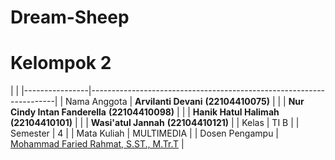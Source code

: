 # Dream-Sheep

# Kelompok 2

|                                                                                      |
|----------------|---------------------------------------------------------------------|
| Nama Anggota   | **Arvilanti Devani**                              **(22104410075)** |
|                | **Nur Cindy Intan Fanderella**                    **(22104410098)** |
|                | **Hanik Hatul Halimah**                           **(22104410101)** |
|                | **Wasi'atul Jannah**                              **(22104410121)** |
| Kelas          | TI B                                                                |
| Semester       | 4                                                                   |
| Mata Kuliah    | MULTIMEDIA                                                          |
| Dosen Pengampu | [Mohammad Faried Rahmat, S.ST., M.Tr.T](https://github.com/mrhmt80) |

